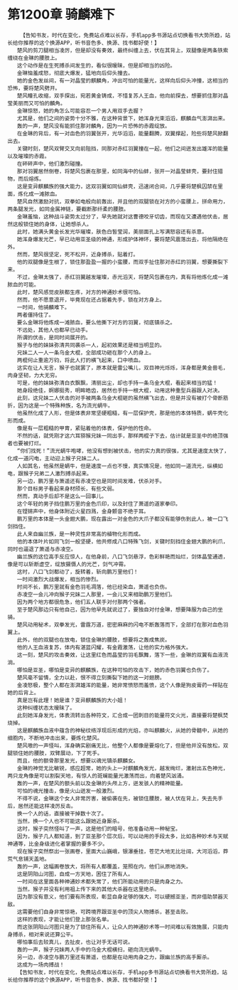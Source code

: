 # 第1200章 骑麟难下
        【告知书友，时代在变化，免费站点难以长存，手机app多书源站点切换看书大势所趋，站长给你推荐的这个换源APP，听书音色多、换源、找书都好使！】
       楚风的剪刀腿相当凌厉，但是却没有奏效，最终纠缠上去，伏在其背上，双腿像是两条铁索缠绕在金琳的腰肢上。
       这个动作是在生死搏杀间发生的，看似很暧昧，但是却相当的凶险。
       金琳恼羞成怒，彻底大爆发，猛地向后仰头撞去。
       她的金色发丝间，有一对晶莹的麒麟角，冲出可怕的能量光，这样向后仰头冲撞，这相当的恐怖，要将楚风劈开。
       楚风瞳孔收缩，双手探出，宛若黄金铸成，不惜复苏人王血，他向前探去，想要抓住那对晶莹美丽而又可怕的麟角。
       金琳惊怒，她的角怎么可能容忍一个男人用双手去握？
       尤其是，他们之间的姿势十分不雅，在这种背景下，她浑身光束滔滔，麒麟血气澎湃出来。
       轰的一声，楚风没有能抓住那对麟角，因为一片恐怖的赤霞绽放。
       在金琳的背后，有一对血色的羽翼张开，光华滔滔，能量翻腾，双翼撑起，险些将楚风掀翻出去。
       关键时刻，楚风双臂交叉向前阻挡，同那对赤红羽翼撞在一起，他们之间迸发出雄浑的能量以及璀璨的赤霞。
       在砰砰声中，他们激烈碰撞。
       那对羽翼居然倒卷，将楚风包裹在那里，如同海中的仙蚌，张开一对晶莹蚌壳，要封住猎物，而后熔炼。
       这是变异麒麟族的强大能力，这双羽翼如同仙蚌壳，迅速闭合间，几乎要将楚枫囚禁在里面，炼化成一滩脓血。
       楚风自然激励对抗，双拳如电般向前轰出，并且他的双腿锁在对方的小蛮腰上，拼命用力，两条腿发光，如同金属神链，要截断那纤柔的腰肢。
       金琳羞恼，这种战斗姿势太过分了，早先她就对这曹德咬牙切齿，而现在又遭遇他伏击，居然这般锁住她的身体，让她想杀人。
       此时，她满头黄金长发光华璀璨，肤色白皙莹润，美丽面孔上写满怒容还有杀意。
       她浑身爆发光芒，早已动用亚圣级的神通，形成护体神环，要将楚风震落出去，将他隔绝在外。
       然而，楚风很坚定，死不松开，近身搏杀，贴着打。
       他的双腿像是生根了，锁住那盈盈一握的小蛮腰，而双手扯住那对赤红的羽翼，想要撕裂下来。
       不过，金琳太强了，赤红羽翼越发璀璨，赤光滔天，将楚风包裹在内，真有将他炼化成一滩脓血的可能。
       此时，楚风感觉皮肤都生疼，对方的神通妙术很可怕。
       然而，他不愿意退开，毕竟现在还占据着先手，锁在对方身上。
       一时间，他骑麟难下。
       两者僵持住了。
       要么金琳将他炼成一滩脓血，要么他撕下对方的羽翼，彻底镇杀之。
       不远处，其他人也都早已动手。
       所谓的伏击，是同时间展开的。
       猴子与他的妹妹弥清共同袭杀一人，起初效果还是相当明显的。
       兄妹二人一人一条乌金大棍，全部成功砸在那个人的身上。
       两棍何止重逾万钧，将此人打的横飞起来，口中喷血。
       这实在让人无言，猴子也就罢了，原本就是雷公嘴儿，双目神光烁烁，浑身都是黄金兽毛，肉身坚韧，力大无穷。
       可是，他的妹妹弥清白衣飘飘，清丽出尘，却也手持一条乌金大棍，看起来相当的猛！
       她身段绝佳，婀娜挺秀，明眸皓齿，居然也手持一根大棍，动用这种重型兵器跟人对决。
       此刻，这兄妹二人伏击的对手被两条乌金大棍砸的虽然横飞出去，但是并没有被打个骨断筋折，因为这是一个特殊种族，名为流光蜗牛。
       他虽然化成了人形，但是体表非常坚硬粗糙，有一层保护壳，那是他的本体特质，蜗牛壳化形而成。
       像是有一层粗糙的甲胄，紧贴着他的体表，保护他的性命。
       不然的话，就凭刚才这六耳猕猴兄妹一同出手，那样两棍子下去，估计就是亚圣中的绝顶强者也要被打烂。
       “你们找死！”流光蜗牛咆哮，他没有想到被伏击，他的实力真的很强，尤其是速度太快了，化成一道闪电，主动迎上猴子兄妹二人。
       人如其名，他虽然是蜗牛，但是速度一点也不慢，真实情况是，他如同一道流光，纵横如电，跟猴子兄弟二人激烈搏杀起来。
       另一边，鹏万里与萧遥还有赤凌空也是同时间发难，伏杀对手。
       那个目标男子看起来身材颀长，有些文弱。
       然而，真动手后却不是这么一回事儿。
       这个年轻的男子挡住鹏万里的金色爪印，以及封住了萧遥的道家拳印。
       在铿锵声中，他身体附近火星四溅，金身颤音不绝于耳。
       鹏万里的本体是一头金翅大鹏，现在露出一对金色的大爪子都没有能够伤到此人，被一口飞剑挡住。
       此人来自幽兰族，是一种灵性非常高的植物化形而成。
       他的本体叶片如同飞剑一般坚硬，他共修成八口特殊飞剑，关键时刻挡住金翅大鹏的利爪，同时也逼退了萧遥与赤凌空。
       幽兰族的这位高手反应惊人，在他身前，八口飞剑悬浮，色彩鲜艳而灿烂，剑体晶莹通透，像是可以斩断虚空，绽放摄慑人的光芒，剑气冲霄。
       这时，八口飞剑都动了，旋转着，斩向鹏万里他们！
       一时间激烈大战爆发，相当的惨烈。
       时间不长，鹏万里就有金色羽毛凋落，他已经染血，萧遥也负伤。
       赤凌空一会儿冲向猴子兄妹二人那里，一会儿又来相助鹏万里他们。
       因为两个地方都很危急，他们五人联手对付那两个强者。
       至于楚风那边只有他自己，因为他早先就说过了，要独自对付金琳，想要降服为自己的坐骑。
       楚风动用秘术，双拳发光，雷霆万道，密密麻麻的闪电不断轰落而下，全部打在那对血色羽翼上。
       此外，他的双腿也在放电，锁住金琳的腰肢，想要将之轰成焦炭。
       他的人王血液复苏，体内有湛蓝闪耀，有金霞激荡，让他的实力格外强大。
       这一刻，楚风的攻击奏效，让这里红色而晶莹的羽毛飘舞，落下一些，金琳的双翼有血液流淌。
       哪怕是亚圣，哪怕是变异的麒麟族，在这种可怕的攻击下，她的赤色羽翼也负伤了。
       楚风毫不留情，全力以赴，恨不得立刻撕裂下她的这一对翅膀。
       金凌怒极，整个人都在澎湃雄浑的能量，她非常愤怒而羞愤，这个人像是狗皮膏药一样贴在她的后背上。
       真是岂有此理！她是谁？变异麒麟族的大小姐！
       这种纠缠状态太暧昧了。
       此刻她浑身发光，体表流转出各种符文，汇合成一团刺目的能量符文火光，直接要将楚枫焚烧掉。
       这是麒麟族血液中蕴含的神秘纹络浮现后形成的光焰，亦叫麒麟火，从她的骨髓中，从她的细胞内，不断地冲击出来，要炼化楚风。
       楚风嗷的一声怪叫，浑身确实剧痛无比，他整个人都像是要熔化了，但是他并没有放松，双腿锁住她的腰肢，双臂展动，下了死手。
       而且，他的额骨那里发光，想要以魂光镇杀麒麟女。
       金琳的神觉无比敏锐，感应超常，她的头上一对麒麟角发光，越发绚烂，激射出五色神光，两只龙角像是可以割裂天地，有惊人的斑斓能量光激荡而出，向着楚风汹涌。
       轰的一声，在楚风的额头前以及金琳的头颅上方，迸发骇人的精神能量。
       可怕的魂光撞击，像是火山迸发一般激烈。
       不得不说，金琳这个女人非常厉害，被偷袭在先，被锁住腰肢，被人伏在背上，失去先手后，居然还能这样凌厉反击。
       换一个人的话，直接被干掉数十次了。
       当然，换一个人也不可能这么跟她近身厮杀。
       这时，猴子突然怪叫了一声，这是他们的暗号，他准备动用一种秘宝。
       因为，猴子几人都知道，到了亚圣那个层次后，可以动用的手段太多，比如各种妙术与天赋神通等，比金身级进化者掌握的要多不少。
       现在猴子突然祭出一张画卷，里面大山巍峨，银瀑垂挂，苍茫大地无比壮阔，大河滔滔，莽荒气息铺天盖地。
       轰的一声，这幅画卷放大，将所有人都覆盖，笼照在内，他们从原地消失。
       这是阴阳山河图，自成一方天地，困住了所有人。
       一时间在这里面各种神通妙术都失常了，他们所能动用的只是肉身之力。
       当然，猴子并没有利用祖上传下来的其他大杀器在这里绝杀。
       因为那没有意义，他们要有所表现，彰显自身足够的强大，可以硬撼亚圣，而非借助禁器灭敌。
       这需要他们自身非常惊艳，可跨境界跟亚圣中的顶尖人物搏杀，甚至击败。
       这样的表现，才能让他们登上那张名单。
       而这张阴阳山河图只是为了锁住所有人，让众人的神通妙术等一时间难以有效施展，只能肉身搏杀，相对来说还算公平。
       哪怕事后去较真儿，去扯皮，也让对手无话可说。
       轰的一声，猴子兄妹两人手中的乌金大棍横扫，砸向流光蜗牛。
       另一边，赤凌空与鹏万里还有萧遥，也都是在动用肉身之力，跟幽兰族的高手厮杀。
       这成为一场肉搏战！
       【告知书友，时代在变化，免费站点难以长存，手机app多书源站点切换看书大势所趋，站长给你推荐的这个换源APP，听书音色多、换源、找书都好使！】